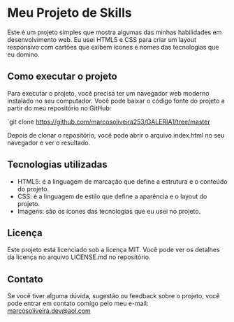 # Meu Projeto de Skills

Este é um projeto simples que mostra algumas das minhas habilidades em desenvolvimento web. Eu usei HTML5 e CSS para criar um layout responsivo com cartões que exibem ícones e nomes das tecnologias que eu domino.

## Como executar o projeto

Para executar o projeto, você precisa ter um navegador web moderno instalado no seu computador. Você pode baixar o código fonte do projeto a partir do meu repositório no GitHub:

`git clone https://github.com/marcosoliveira253/GALERIA1/tree/master

Depois de clonar o repositório, você pode abrir o arquivo index.html no seu navegador e ver o resultado.

## Tecnologias utilizadas

- HTML5: é a linguagem de marcação que define a estrutura e o conteúdo do projeto.
- CSS: é a linguagem de estilo que define a aparência e o layout do projeto.
- Imagens: são os ícones das tecnologias que eu usei no projeto. 

## Licença

Este projeto está licenciado sob a licença MIT. Você pode ver os detalhes da licença no arquivo LICENSE.md no repositório.

## Contato

Se você tiver alguma dúvida, sugestão ou feedback sobre o projeto, você pode entrar em contato comigo pelo meu e-mail: marcosoliveira.dev@aol.com
